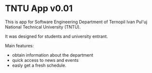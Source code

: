 TNTU App v0.01
========

This is app for Software Engineering Department of Ternopil Ivan Pul'uj National Technical University (TNTU).

It was designed for students and university entrant. 

Main features:
* obtain information about the department
* quick access to news and events
* easly get a fresh schedule.


